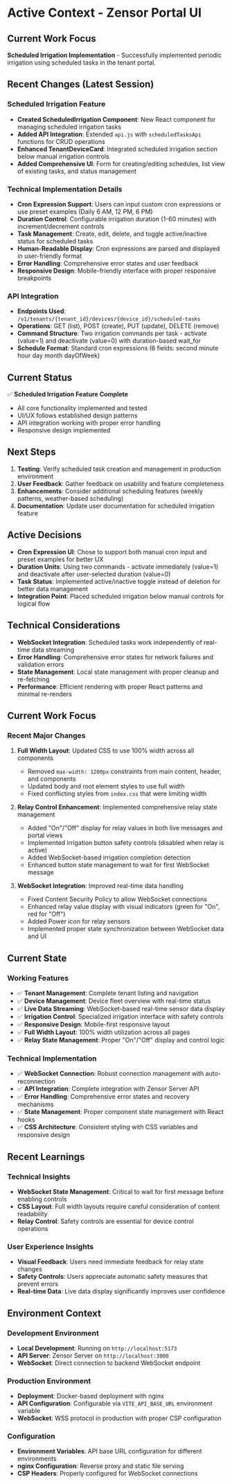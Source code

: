 # Active Context - Zensor Portal UI

## Current Work Focus
**Scheduled Irrigation Implementation** - Successfully implemented periodic irrigation using scheduled tasks in the tenant portal.

## Recent Changes (Latest Session)
### Scheduled Irrigation Feature
- **Created ScheduledIrrigation Component**: New React component for managing scheduled irrigation tasks
- **Added API Integration**: Extended `api.js` with `scheduledTasksApi` functions for CRUD operations
- **Enhanced TenantDeviceCard**: Integrated scheduled irrigation section below manual irrigation controls
- **Added Comprehensive UI**: Form for creating/editing schedules, list view of existing tasks, and status management

### Technical Implementation Details
- **Cron Expression Support**: Users can input custom cron expressions or use preset examples (Daily 6 AM, 12 PM, 6 PM)
- **Duration Control**: Configurable irrigation duration (1-60 minutes) with increment/decrement controls
- **Task Management**: Create, edit, delete, and toggle active/inactive status for scheduled tasks
- **Human-Readable Display**: Cron expressions are parsed and displayed in user-friendly format
- **Error Handling**: Comprehensive error states and user feedback
- **Responsive Design**: Mobile-friendly interface with proper responsive breakpoints

### API Integration
- **Endpoints Used**: `/v1/tenants/{tenant_id}/devices/{device_id}/scheduled-tasks`
- **Operations**: GET (list), POST (create), PUT (update), DELETE (remove)
- **Command Structure**: Two irrigation commands per task - activate (value=1) and deactivate (value=0) with duration-based wait_for
- **Schedule Format**: Standard cron expressions (6 fields: second minute hour day month dayOfWeek)

## Current Status
✅ **Scheduled Irrigation Feature Complete**
- All core functionality implemented and tested
- UI/UX follows established design patterns
- API integration working with proper error handling
- Responsive design implemented

## Next Steps
1. **Testing**: Verify scheduled task creation and management in production environment
2. **User Feedback**: Gather feedback on usability and feature completeness
3. **Enhancements**: Consider additional scheduling features (weekly patterns, weather-based scheduling)
4. **Documentation**: Update user documentation for scheduled irrigation feature

## Active Decisions
- **Cron Expression UI**: Chose to support both manual cron input and preset examples for better UX
- **Duration Units**: Using two commands - activate immediately (value=1) and deactivate after user-selected duration (value=0)
- **Task Status**: Implemented active/inactive toggle instead of deletion for better data management
- **Integration Point**: Placed scheduled irrigation below manual controls for logical flow

## Technical Considerations
- **WebSocket Integration**: Scheduled tasks work independently of real-time data streaming
- **Error Handling**: Comprehensive error states for network failures and validation errors
- **State Management**: Local state management with proper cleanup and re-fetching
- **Performance**: Efficient rendering with proper React patterns and minimal re-renders

## Current Work Focus

### Recent Major Changes
1. **Full Width Layout**: Updated CSS to use 100% width across all components
   - Removed `max-width: 1200px` constraints from main content, header, and components
   - Updated body and root element styles to use full width
   - Fixed conflicting styles from `index.css` that were limiting width

2. **Relay Control Enhancement**: Implemented comprehensive relay state management
   - Added "On"/"Off" display for relay values in both live messages and portal views
   - Implemented irrigation button safety controls (disabled when relay is active)
   - Added WebSocket-based irrigation completion detection
   - Enhanced button state management to wait for first WebSocket message

3. **WebSocket Integration**: Improved real-time data handling
   - Fixed Content Security Policy to allow WebSocket connections
   - Enhanced relay value display with visual indicators (green for "On", red for "Off")
   - Added Power icon for relay sensors
   - Implemented proper state synchronization between WebSocket data and UI

## Current State

### Working Features
- ✅ **Tenant Management**: Complete tenant listing and navigation
- ✅ **Device Management**: Device fleet overview with real-time status
- ✅ **Live Data Streaming**: WebSocket-based real-time sensor data display
- ✅ **Irrigation Control**: Specialized irrigation interface with safety controls
- ✅ **Responsive Design**: Mobile-first responsive layout
- ✅ **Full Width Layout**: 100% width utilization across all pages
- ✅ **Relay State Management**: Proper "On"/"Off" display and control logic

### Technical Implementation
- ✅ **WebSocket Connection**: Robust connection management with auto-reconnection
- ✅ **API Integration**: Complete integration with Zensor Server API
- ✅ **Error Handling**: Comprehensive error states and recovery mechanisms
- ✅ **State Management**: Proper component state management with React hooks
- ✅ **CSS Architecture**: Consistent styling with CSS variables and responsive design

## Recent Learnings

### Technical Insights
- **WebSocket State Management**: Critical to wait for first message before enabling controls
- **CSS Layout**: Full width layouts require careful consideration of content readability
- **Relay Control**: Safety controls are essential for device control operations

### User Experience Insights
- **Visual Feedback**: Users need immediate feedback for relay state changes
- **Safety Controls**: Users appreciate automatic safety measures that prevent errors
- **Real-time Data**: Live data display significantly improves user confidence

## Environment Context

### Development Environment
- **Local Development**: Running on `http://localhost:5173`
- **API Server**: Zensor Server on `http://localhost:3000`
- **WebSocket**: Direct connection to backend WebSocket endpoint

### Production Environment
- **Deployment**: Docker-based deployment with nginx
- **API Configuration**: Configurable via `VITE_API_BASE_URL` environment variable
- **WebSocket**: WSS protocol in production with proper CSP configuration

### Configuration
- **Environment Variables**: API base URL configuration for different environments
- **nginx Configuration**: Reverse proxy and static file serving
- **CSP Headers**: Properly configured for WebSocket connections 